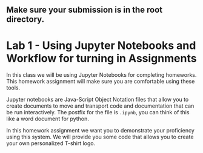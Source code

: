 ## Make sure your submission is in the root directory.

# Lab 1 - Using Jupyter Notebooks and Workflow for turning in Assignments

In this class we will be using Jupyter Notebooks for completing homeworks. This homework assignment will make sure you are comfortable using these tools. 

Jupyter notebooks are Java-Script Object Notation files that allow you to create documents to move and transport code and documentation that can be run interactively. The postfix for the file is `.ipynb`, you can think of this like a word document for python. 

In this homework assignment we want you to demonstrate your proficiency using this system. We will provide you some code that allows you to create your own personalized T-shirt logo. 

